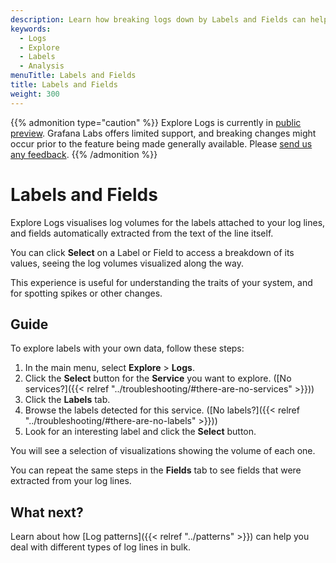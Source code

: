 ```yaml
---
description: Learn how breaking logs down by Labels and Fields can help you find the signal in the noise.
keywords:
  - Logs
  - Explore
  - Labels
  - Analysis
menuTitle: Labels and Fields
title: Labels and Fields
weight: 300
---
```


{{% admonition type="caution" %}}
Explore Logs is currently in [public preview](/docs/release-life-cycle/). Grafana Labs offers limited support, and breaking changes might occur prior to the feature being made generally available.
Please [send us any feedback](https://forms.gle/1sYWCTPvD72T1dPH9).
{{% /admonition %}}

# Labels and Fields

Explore Logs visualises log volumes for the labels attached to your log lines, and fields automatically extracted from the text of the line itself.

You can click **Select** on a Label or Field to access a breakdown of its values, seeing the log volumes visualized along the way.

This experience is useful for understanding the traits of your system, and for spotting spikes or other changes.

## Guide

To explore labels with your own data, follow these steps:

1. In the main menu, select **Explore** > **Logs**.
1. Click the **Select** button for the **Service** you want to explore. ([No services?]({{< relref "../troubleshooting/#there-are-no-services" >}}))
1. Click the **Labels** tab.
1. Browse the labels detected for this service. ([No labels?]({{< relref "../troubleshooting/#there-are-no-labels" >}}))
1. Look for an interesting label and click the **Select** button.

You will see a selection of visualizations showing the volume of each one.

You can repeat the same steps in the **Fields** tab to see fields that were extracted from your log lines.

## What next?

Learn about how [Log patterns]({{< relref "../patterns" >}}) can help you deal with different types of log lines in bulk.
